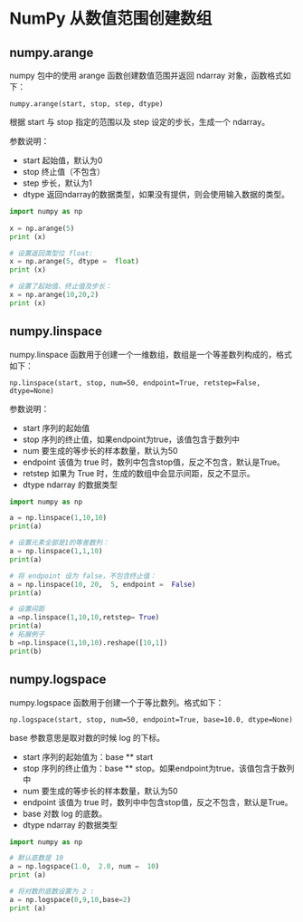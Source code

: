 # NumPy 从数值范围创建数组

## numpy.arange
numpy 包中的使用 arange 函数创建数值范围并返回 ndarray 对象，函数格式如下：
```
numpy.arange(start, stop, step, dtype)
```
根据 start 与 stop 指定的范围以及 step 设定的步长，生成一个 ndarray。

参数说明：
+ start	起始值，默认为0
+ stop	终止值（不包含）
+ step	步长，默认为1
+ dtype	返回ndarray的数据类型，如果没有提供，则会使用输入数据的类型。

```python
import numpy as np
 
x = np.arange(5)  
print (x)

# 设置返回类型位 float:
x = np.arange(5, dtype =  float)  
print (x)

# 设置了起始值、终止值及步长：
x = np.arange(10,20,2)  
print (x)
```

## numpy.linspace
numpy.linspace 函数用于创建一个一维数组，数组是一个等差数列构成的，格式如下：
```
np.linspace(start, stop, num=50, endpoint=True, retstep=False, dtype=None)
```
参数说明：
+ start	序列的起始值
+ stop	序列的终止值，如果endpoint为true，该值包含于数列中
+ num	要生成的等步长的样本数量，默认为50
+ endpoint	该值为 true 时，数列中包含stop值，反之不包含，默认是True。
+ retstep	如果为 True 时，生成的数组中会显示间距，反之不显示。
+ dtype	ndarray 的数据类型

```python
import numpy as np

a = np.linspace(1,10,10)
print(a)

# 设置元素全部是1的等差数列：
a = np.linspace(1,1,10)
print(a)

# 将 endpoint 设为 false，不包含终止值：
a = np.linspace(10, 20,  5, endpoint =  False)  
print(a)

# 设置间距
a =np.linspace(1,10,10,retstep= True)
print(a)
# 拓展例子
b =np.linspace(1,10,10).reshape([10,1])
print(b)

```

## numpy.logspace
numpy.logspace 函数用于创建一个于等比数列。格式如下：
```
np.logspace(start, stop, num=50, endpoint=True, base=10.0, dtype=None)
```
base 参数意思是取对数的时候 log 的下标。
+ start	序列的起始值为：base ** start
+ stop	序列的终止值为：base ** stop。如果endpoint为true，该值包含于数列中
+ num	要生成的等步长的样本数量，默认为50
+ endpoint	该值为 true 时，数列中中包含stop值，反之不包含，默认是True。
+ base	对数 log 的底数。
+ dtype	ndarray 的数据类型

```python
import numpy as np

# 默认底数是 10
a = np.logspace(1.0,  2.0, num =  10)  
print (a)

# 将对数的底数设置为 2 :
a = np.logspace(0,9,10,base=2)
print (a)

```
